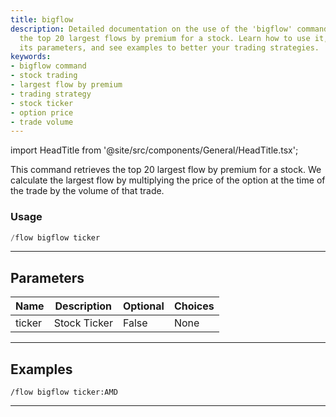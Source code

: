 ```yaml
---
title: bigflow
description: Detailed documentation on the use of the 'bigflow' command to retrieve
  the top 20 largest flows by premium for a stock. Learn how to use it, understand
  its parameters, and see examples to better your trading strategies.
keywords:
- bigflow command
- stock trading
- largest flow by premium
- trading strategy
- stock ticker
- option price
- trade volume
---
```


import HeadTitle from '@site/src/components/General/HeadTitle.tsx';

<HeadTitle title="flow: bigflow - Discord Reference | OpenBB Bot Docs" />

This command retrieves the top 20 largest flow by premium for a stock. We calculate the largest flow by multiplying the price of the option at the time of the trade by the volume of that trade.

### Usage

```python wordwrap
/flow bigflow ticker
```

---

## Parameters

| Name | Description | Optional | Choices |
| ---- | ----------- | -------- | ------- |
| ticker | Stock Ticker | False | None |


---

## Examples

```
/flow bigflow ticker:AMD
```

---
